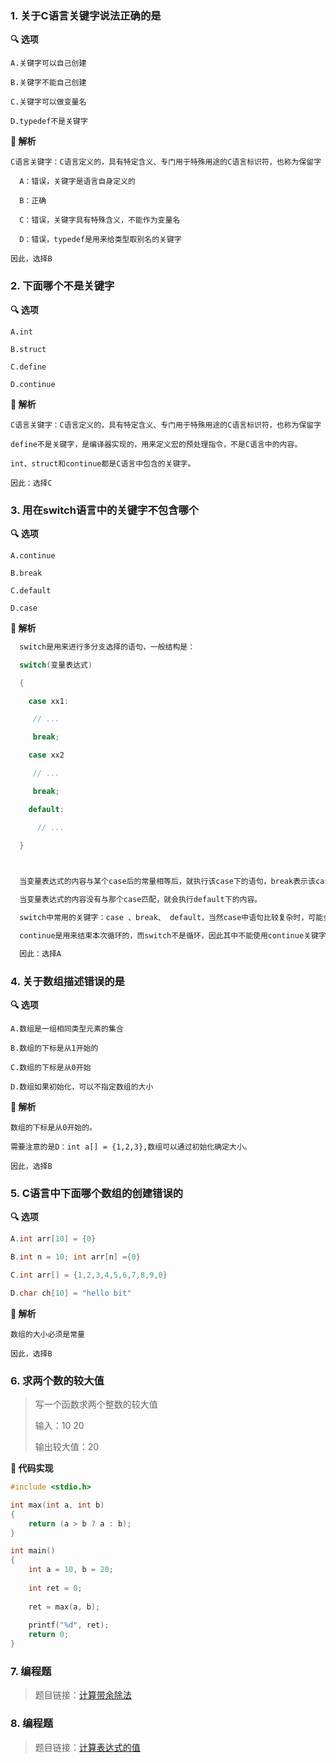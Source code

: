 ### 1. 关于C语言关键字说法正确的是

**🔍 选项**

```
A.关键字可以自己创建

B.关键字不能自己创建

C.关键字可以做变量名

D.typedef不是关键字
```

**🌟 解析**

```
C语言关键字：C语言定义的，具有特定含义、专门用于特殊用途的C语言标识符，也称为保留字

  A：错误，关键字是语言自身定义的

  B：正确

  C：错误，关键字具有特殊含义，不能作为变量名

  D：错误，typedef是用来给类型取别名的关键字
  
因此，选择B
```



### 2. 下面哪个不是关键字

**🔍 选项**

```
A.int

B.struct

C.define

D.continue
```

**🌟 解析**

```
C语言关键字：C语言定义的，具有特定含义、专门用于特殊用途的C语言标识符，也称为保留字

define不是关键字，是编译器实现的，用来定义宏的预处理指令，不是C语言中的内容。

int、struct和continue都是C语言中包含的关键字。

因此：选择C
```



### 3. 用在switch语言中的关键字不包含哪个

**🔍 选项**

```
A.continue

B.break

C.default

D.case
```

**🌟 解析**

```c
  switch是用来进行多分支选择的语句，一般结构是：

  switch(变量表达式)

  {

    case xx1:

     // ...

     break;

    case xx2

     // ...

     break;

    default:

      // ...

  }

  

  当变量表达式的内容与某个case后的常量相等后，就执行该case下的语句，break表示该case以后的内容不会执行，如果没有跟break，会继续执行当前case之后的case分支。

  当变量表达式的内容没有与那个case匹配，就会执行default下的内容。

  switch中常用的关键字：case 、break、 default，当然case中语句比较复杂时，可能会用if进行判断。

  continue是用来结束本次循环的，而switch不是循环，因此其中不能使用continue关键字。

  因此：选择A
```



### 4. 关于数组描述错误的是

**🔍 选项**

```
A.数组是一组相同类型元素的集合

B.数组的下标是从1开始的

C.数组的下标是从0开始

D.数组如果初始化，可以不指定数组的大小
```

**🌟 解析**

```
数组的下标是从0开始的。

需要注意的是D：int a[] = {1,2,3},数组可以通过初始化确定大小。

因此，选择B
```



### 5. C语言中下面哪个数组的创建错误的

**🔍 选项**

```c
A.int arr[10] = {0}

B.int n = 10; int arr[n] ={0}

C.int arr[] = {1,2,3,4,5,6,7,8,9,0}

D.char ch[10] = "hello bit"
```

**🌟 解析**

```
数组的大小必须是常量

因此，选择B
```



### 6. 求两个数的较大值

>写一个函数求两个整数的较大值
>
>输入：10 20
>
>输出较大值：20

**📝 代码实现**

```c
#include <stdio.h>

int max(int a, int b)
{
    return (a > b ? a : b);
}

int main()
{
    int a = 10, b = 20;
  
    int ret = 0;
    
    ret = max(a, b);
    
    printf("%d", ret);
    return 0;
}
```



### 7. 编程题

> 题目链接：[计算带余除法](https://www.nowcoder.com/practice/34d3911bf2fd48a285f6396e886a1259?tpId=107&&tqId=33299&rp=1&ru=/ta/beginner-programmers&qru=/ta/beginner-programmers/question-ranking)



### 8. 编程题

> 题目链接：[计算表达式的值](https://www.nowcoder.com/practice/58457d27f91043edaf95b6591bb64fd6?tpId=107&&tqId=33298&rp=1&ru=/ta/beginner-programmers&qru=/ta/beginner-programmers/question-ranking)













